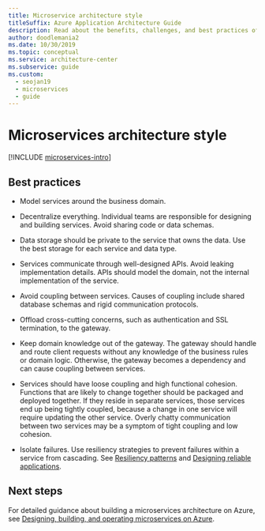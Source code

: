 ```yaml
---
title: Microservice architecture style
titleSuffix: Azure Application Architecture Guide
description: Read about the benefits, challenges, and best practices of the microservices architecture style on Azure.
author: doodlemania2
ms.date: 10/30/2019
ms.topic: conceptual
ms.service: architecture-center
ms.subservice: guide
ms.custom:
  - seojan19
  - microservices
  - guide
---
```


# Microservices architecture style

[!INCLUDE [microservices-intro](../../includes/microservices-intro.md)]

## Best practices

- Model services around the business domain.

- Decentralize everything. Individual teams are responsible for designing and building services. Avoid sharing code or data schemas.

- Data storage should be private to the service that owns the data. Use the best storage for each service and data type.

- Services communicate through well-designed APIs. Avoid leaking implementation details. APIs should model the domain, not the internal implementation of the service.

- Avoid coupling between services. Causes of coupling include shared database schemas and rigid communication protocols.

- Offload cross-cutting concerns, such as authentication and SSL termination, to the gateway.

- Keep domain knowledge out of the gateway. The gateway should handle and route client requests without any knowledge of the business rules or domain logic. Otherwise, the gateway becomes a dependency and can cause coupling between services.

- Services should have loose coupling and high functional cohesion. Functions that are likely to change together should be packaged and deployed together. If they reside in separate services, those services end up being tightly coupled, because a change in one service will require updating the other service. Overly chatty communication between two services may be a symptom of tight coupling and low cohesion.

- Isolate failures. Use resiliency strategies to prevent failures within a service from cascading. See [Resiliency patterns](../../framework/resiliency/reliability-patterns.md) and [Designing reliable applications](../../framework/resiliency/principles.md).

## Next steps

For detailed guidance about building a microservices architecture on Azure, see [Designing, building, and operating microservices on Azure](../../microservices/index.md).

<!-- links -->

[resiliency-overview]: ../../framework/resiliency/principles.md
[resiliency-patterns]: ../../framework/resiliency/reliability-patterns.md